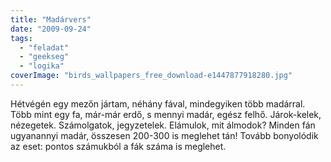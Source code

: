 ```yaml
---
title: "Madárvers"
date: "2009-09-24"
tags: 
  - "feladat"
  - "geekseg"
  - "logika"
coverImage: "birds_wallpapers_free_download-e1447877918280.jpg"
---
```


Hétvégén egy mezőn jártam, néhány fával, mindegyiken több madárral. Több mint egy fa, már-már erdő, s mennyi madár, egész felhő. Járok-kelek, nézegetek. Számolgatok, jegyzetelek. Elámulok, mit álmodok? Minden fán ugyanannyi madár, összesen 200-300 is meglehet tán! Tovább bonyolódik az eset: pontos számukból a fák száma is meglehet.
